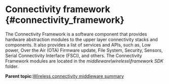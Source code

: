 # Connectivity framework {#connectivity_framework}

The Connectivity Framework is a software component that provides hardware abstraction modules to the upper layer connectivity stacks and components. It also provides a list of services and APIs, such as, Low power, Over the Air \(OTA\) Firmware update, File System, Security, Sensors, Serial Connectivity Interface \(FSCI\), and others. The Connectivity Framework modules are located in the *middleware\\wireless\\framework SDK* folder.

**Parent topic:**[Wireless connectivity middleware summary](../topics/wireless_connectivity_middleware_summary.md)

